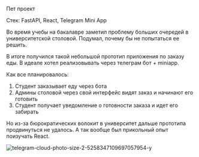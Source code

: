Пет проект

Стек: FastAPI, React, Telegram Mini App

Во время учебы на бакалавре заметил проблему больших очередей в университетской столовой. Подумал, почему бы не попытаться ее решить.

В итоге получился такой небольшой прототип приложения по заказу еды. В идеале хотел реализовывать через телеграм бот + miniapp.

Как все планировалось:

1) Студент заказывает еду через бота
2) Админы столовой через свой интерфейс видят заказ и начинают его готовить
3) Студент получает уведомление о готовности заказа и идет его забирать

Но из-за бюрократических волокит в университет дальше прототипа продвинуться не удалось. А так вообще был прикольный опыт поизучать React.


![telegram-cloud-photo-size-2-5258347109697057954-y](https://github.com/user-attachments/assets/d564bfbe-dcd7-4ffa-aaba-9ea3d4184f5a)
